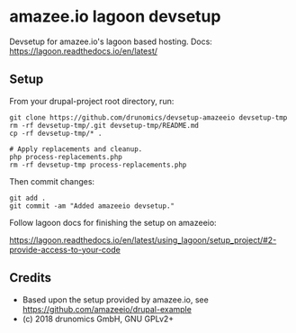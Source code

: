 # amazee.io lagoon devsetup

Devsetup for amazee.io's lagoon based hosting.
Docs: https://lagoon.readthedocs.io/en/latest/

## Setup

From your drupal-project root directory, run:

    git clone https://github.com/drunomics/devsetup-amazeeio devsetup-tmp
    rm -rf devsetup-tmp/.git devsetup-tmp/README.md
    cp -rf devsetup-tmp/* .
        
    # Apply replacements and cleanup.
    php process-replacements.php
    rm -rf devsetup-tmp process-replacements.php

Then commit changes:

    git add .
    git commit -am "Added amazeeio devsetup."
    
Follow lagoon docs for finishing the setup on amazeeio:

  https://lagoon.readthedocs.io/en/latest/using_lagoon/setup_project/#2-provide-access-to-your-code

## Credits

* Based upon the setup provided by amazee.io, see 
  https://github.com/amazeeio/drupal-example
* (c) 2018 drunomics GmbH, GNU GPLv2+
